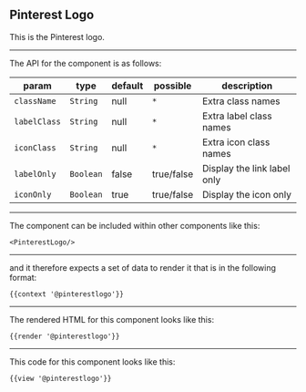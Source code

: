 ## Pinterest Logo

This is the Pinterest logo.

-----
The API for the component is as follows:

| param         | type          | default       | possible      | description           |
|---            |---            |---            |---            |---                    |
| `className`   | `String`      | null          | `*`           | Extra class names |
| `labelClass`  | `String`      | null          | `*`           | Extra label class names |
| `iconClass`   | `String`      | null          | `*`           | Extra icon class names |
| `labelOnly`   | `Boolean`     | false         | true/false    | Display the link label only |
| `iconOnly`    | `Boolean`     | true          | true/false    | Display the icon only |

-----
The component can be included within other components like this:

```
<PinterestLogo/>
```

-----
and it therefore expects a set of data to render it that is in the following format:

```
{{context '@pinterestlogo'}}
```

-----
The rendered HTML for this component looks like this:

```
{{render '@pinterestlogo'}}
```

-----
This code for this component looks like this:

```
{{view '@pinterestlogo'}}
```
